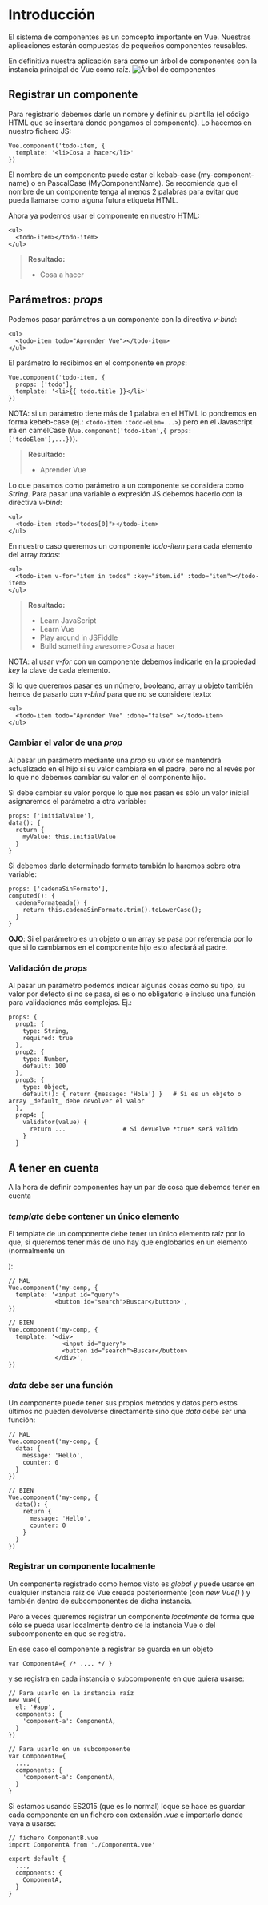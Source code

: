 # Introducción
El sistema de componentes es un comcepto importante en Vue. Nuestras aplicaciones estarán compuestas de pequeños componentes reusables.

En definitiva nuestra aplicación será como un árbol de componentes con la instancia principal de Vue como raíz.
![Árbol de componentes](https://vuejs.org/images/components.png)

## Registrar un componente
Para registrarlo debemos darle un nombre y definir su plantilla (el código HTML que se insertará donde pongamos el componente). Lo hacemos en nuestro fichero JS:
```[javascript]
Vue.component('todo-item, {
  template: '<li>Cosa a hacer</li>'
})
```
El nombre de un componente puede estar el kebab-case (my-component-name) o en PascalCase (MyComponentName). Se recomienda que el nombre de un componente tenga al menos 2 palabras para evitar que pueda llamarse como alguna futura etiqueta HTML.

Ahora ya podemos usar el componente en nuestro HTML:
```[html]
<ul>
  <todo-item></todo-item>
</ul>
```
>**Resultado:**
><ul>
>  <li>Cosa a hacer</li>
></ul>

## Parámetros: _props_
Podemos pasar parámetros a un componente con la directiva _v-bind_:
```[html]
<ul>
  <todo-item todo="Aprender Vue"></todo-item>
</ul>
```
El parámetro lo recibimos en el componente en _props_:
```[javascript]
Vue.component('todo-item, {
  props: ['todo'],
  template: '<li>{{ todo.title }}</li>'
})
```
NOTA: si un parámetro tiene más de 1 palabra en el HTML lo pondremos en forma kebeb-case (ej.: `<todo-item :todo-elem=...>`) pero en el Javascript irá en camelCase (`Vue.component('todo-item',{ props: ['todoElem'],...})`).

>**Resultado:**
><ul>
>  <li>Aprender Vue</li>
></ul>

Lo que pasamos como parámetro a un componente se considera como _String_. Para pasar una variable o expresión JS debemos hacerlo con la directiva _v-bind_:
```[html]
<ul>
  <todo-item :todo="todos[0]"></todo-item>
</ul>
```

En nuestro caso queremos un componente _todo-item_ para cada elemento del array _todos_:
```[html]
<ul>
  <todo-item v-for="item in todos" :key="item.id" :todo="item"></todo-item>
</ul>
```
>**Resultado:**
><ul>
  >  <li>Learn JavaScript</li>
  >  <li> Learn Vue</li>
  >  <li>Play around in JSFiddle</li>
  >  <li>Build something awesome>Cosa a hacer</li>
></ul>

NOTA: al usar _v-for_ con un componente debemos indicarle en la propiedad _key_ la clave de cada elemento.

Si lo que queremos pasar es un número, booleano, array u objeto también hemos de pasarlo con _v-bind_ para que no se considere texto:
```[html]
<ul>
  <todo-item todo="Aprender Vue" :done="false" ></todo-item>
</ul>
```
### Cambiar el valor de una _prop_
Al pasar un parámetro mediante una _prop_ su valor se mantendrá actualizado en el hijo si su valor cambiara en el padre, pero no al revés por lo que no debemos cambiar su valor en el componente hijo.

Si debe cambiar su valor porque lo que nos pasan es sólo un valor inicial asignaremos el parámetro a otra variable:
```[javascript]
props: ['initialValue'],
data(): {
  return {
    myValue: this.initialValue
  }
}
```
Si debemos darle determinado formato también lo haremos sobre otra variable:
```[javascript]
props: ['cadenaSinFormato'],
computed(): {
  cadenaFormateada() {
    return this.cadenaSinFormato.trim().toLowerCase();
  }
}
```

**OJO**: Si el parámetro es un objeto o un array se pasa por referencia por lo que si lo cambiamos en el componente hijo esto afectará al padre.

### Validación de _props_
Al pasar un parámetro podemos indicar algunas cosas como su tipo, su valor por defecto si no se pasa, si es o no obligatorio e incluso una función para validaciones más complejas. Ej.:
```[javascript]
props: {
  prop1: {
    type: String,
    required: true
  },
  prop2: {
    type: Number,
    default: 100
  },
  prop3: {
    type: Object,
    default(): { return {message: 'Hola'} }   # Si es un objeto o array _default_ debe devolver el valor
  },
  prop4: {
    validator(value) {
      return ...                # Si devuelve *true* será válido
    }
  }
```
## A tener en cuenta
A la hora de definir componentes hay un par de cosa que debemos tener en cuenta

### _template_ debe contener un único elemento
El template de un componente debe tener un único elemento raíz por lo que, si queremos tener más de uno hay que englobarlos en un elemento (normalmente un <div>):

```[javascript]
// MAL
Vue.component('my-comp, {
  template: '<input id="query">
             <button id="search">Buscar</button>',
})

// BIEN
Vue.component('my-comp, {
  template: '<div>
               <input id="query">
               <button id="search">Buscar</button>
             </div>',
})
```

### _data_ debe ser una función
Un componente puede tener sus propios métodos y datos pero estos últimos no pueden devolverse directamente sino que _data_ debe ser una función:

```[javascript]
// MAL
Vue.component('my-comp, {
  data: {
    message: 'Hello',
    counter: 0
  }
})
```

```[javascript]
// BIEN
Vue.component('my-comp, {
  data(): {
    return {
      message: 'Hello',
      counter: 0
    }
  }
})
```

### Registrar un componente localmente
Un componente registrado como hemos visto es _global_ y puede usarse en cualquier instancia raíz de Vue creada posteriormente (con _new Vue()_ ) y también dentro de subcomponentes de dicha instancia.

Pero a veces queremos registrar un componente _localmente_ de forma que sólo se pueda usar localmente dentro de la instancia Vue o del subcomponente en que se registra.

En ese caso el componente a registrar se guarda en un objeto
```[javascript]
var ComponentA={ /* .... */ }
```
y se registra en cada instancia o subcomponente en que quiera usarse:
```[javascript]
// Para usarlo en la instancia raíz
new Vue({
  el: '#app',
  components: {
    'component-a': ComponentA,
  }
})

// Para usarlo en un subcomponente
var ComponentB={ 
  ...,
  components: {
    'component-a': ComponentA,
  }
}
```
Si estamos usando ES2015 (que es lo normal) loque se hace es guardar cada componente en un fichero con extensión _.vue_ e importarlo donde vaya a usarse:
```[javascript]
// fichero ComponentB.vue
import ComponentA from './ComponentA.vue'

export default { 
  ...,
  components: {
    ComponentA,
  }
}
```
